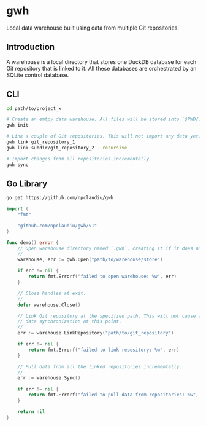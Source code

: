 # gwh

Local data warehouse built using data from multiple Git repositories.

## Introduction

A warehouse is a local directory that stores one DuckDB database for each Git
repository that is linked to it. All these databases are orchestrated by an
SQLite control database.

## CLI

```sh
cd path/to/project_x

# Create an emtpy data warehouse. All files will be stored into `$PWD/.gwh`.
gwh init

# Link a couple of Git repositories. This will not import any data yet.
gwh link git_repository_1
gwh link subdir/git_repository_2 --recursive

# Import changes from all repositories incrementally.
gwh sync
```

## Go Library

```sh
go get https://github.com/npclaudiu/gwh
```

```go
import (
    "fmt"

    "github.com/npclaudiu/gwh/v1"
)

func demo() error {
    // Open warehouse directory named `.gwh`, creating it if it does not exist.
    //
    warehouse, err := gwh.Open("path/to/warehouse/store")

    if err != nil {
        return fmt.Errorf("failed to open warehouse: %w", err)
    }

    // Close handles at exit.
    //
    defer warehouse.Close()

    // Link Git repository at the specified path. This will not cause any
    // data synchronization at this point.
    //
    err := warehouse.LinkRepository("path/to/git_repository")

    if err != nil {
        return fmt.Errorf("failed to link repository: %w", err)
    }

    // Pull data from all the linked repositories incrementally.
    //
    err := warehouse.Sync()

    if err != nil {
        return fmt.Errorf("failed to pull data from repositories: %w", err)
    }

    return nil
}
```
